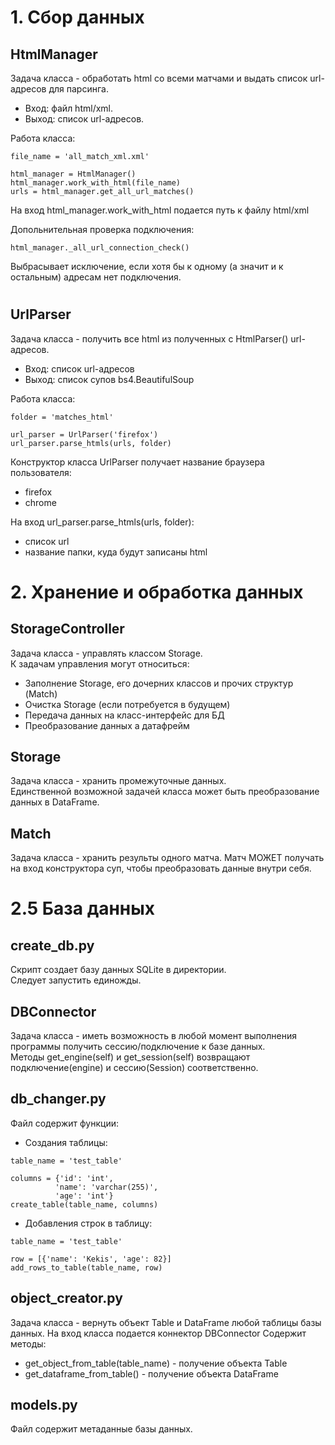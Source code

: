 # 1. Сбор данных
## HtmlManager
Задача класса - обработать html со всеми матчами и выдать список url-адресов для парсинга.  
- Вход: файл html/xml.  
- Выход: список url-адресов.

Работа класса:
```
file_name = 'all_match_xml.xml'

html_manager = HtmlManager()
html_manager.work_with_html(file_name)
urls = html_manager.get_all_url_matches()
```
На вход html_manager.work_with_html подается путь к файлу html/xml

Допольнительная проверка подключения:
```
html_manager._all_url_connection_check()
```
Выбрасывает исключение, если хотя бы к одному (а значит и к остальным) адресам нет подключения.
#
## UrlParser
Задача класса - получить все html из полученных с HtmlParser() url-адресов.  
- Вход: список url-адресов
- Выход: список супов bs4.BeautifulSoup

Работа класса:
```
folder = 'matches_html'

url_parser = UrlParser('firefox')
url_parser.parse_htmls(urls, folder)
```
Конструктор класса UrlParser получает название браузера пользователя:
- firefox
- chrome

На вход url_parser.parse_htmls(urls, folder):
- список url
- название папки, куда будут записаны html
#
# 2. Хранение и обработка данных
## StorageController
Задача класса - управлять классом Storage.  
К задачам управления могут относиться:
- Заполнение Storage, его дочерних классов и прочих структур (Match)
- Очистка Storage (если потребуется в будущем)
- Передача данных на класс-интерфейс для БД
- Преобразование данных а датафрейм

## Storage
Задача класса - хранить промежуточные данных.  
Единственной возможной задачей класса может быть преобразование данных в DataFrame.  

## Match
Задача класса - хранить результы одного матча.
Матч МОЖЕТ получать на вход конструктора суп, чтобы преобразовать данные внутри себя.  

# 2.5 База данных
## create_db.py
Скрипт создает базу данных SQLite в директории.  
Следует запустить единожды.  

## DBConnector
Задача класса - иметь возможность в любой момент выполнения программы получить сессию/подключение к базе данных.  
Методы get_engine(self) и get_session(self) возвращают подключение(engine) и сессию(Session) соответственно.  

## db_changer.py
Файл содержит функции:
- Создания таблицы:
```
table_name = 'test_table'

columns = {'id': 'int',
          'name': 'varchar(255)',
          'age': 'int'}
create_table(table_name, columns)
```
- Добавления строк в таблицу:
```
table_name = 'test_table'

row = [{'name': 'Kekis', 'age': 82}]
add_rows_to_table(table_name, row)
```
## object_creator.py
Задача класса - вернуть объект Table и DataFrame любой таблицы базы данных. На вход класса подается коннектор DBConnector
Содержит методы:
- get_object_from_table(table_name) - получение объекта Table
- get_dataframe_from_table() - получение объекта DataFrame

## models.py
Файл содержит метаданные базы данных. 
